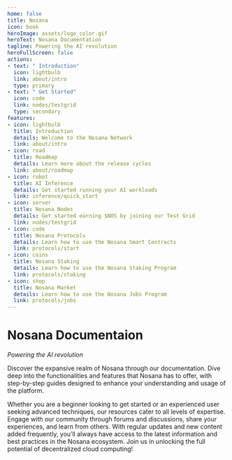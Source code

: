 ```yaml
---
home: false
title: Nosana
icon: book
heroImage: assets/logo_color.gif
heroText: Nosana Documentation
tagline: Powering the AI revolution
heroFullScreen: false
actions:
- text: " Introduction"
  icon: lightbulb
  link: about/intro
  type: primary
- text: " Get Started"
  icon: code
  link: nodes/testgrid
  type: secondary
features:
- icon: lightbulb
  title: Introduction
  details: Welcome to the Nosana Network
  link: about/intro
- icon: road
  title: Roadmap
  details: Learn more about the release cycles
  link: about/roadmap
- icon: robot
  title: AI Inference
  details: Get started running your AI workloads
  link: inference/quick_start
- icon: server
  title: Nosana Nodes
  details: Get started earning $NOS by joining our Test Grid
  link: nodes/testgrid
- icon: code
  title: Nosana Protocols
  details: Learn how to use the Nosana Smart Contracts
  link: protocols/start
- icon: coins
  title: Nosana Staking
  details: Learn how to use the Nosana Staking Program
  link: protocols/staking
- icon: shop
  title: Nosana Market
  details: Learn how to use the Nosana Jobs Program
  link: protocols/jobs
---
```


# Nosana Documentaion

_Powering the AI revolution_

Discover the expansive realm of Nosana through our documentation. Dive deep into the functionalities and features that Nosana has to offer, with step-by-step guides designed to enhance your understanding and usage of the platform.

Whether you are a beginner looking to get started or an experienced user seeking advanced techniques, our resources cater to all levels of expertise. Engage with our community through forums and discussions, share your experiences, and learn from others. With regular updates and new content added frequently, you’ll always have access to the latest information and best practices in the Nosana ecosystem. Join us in unlocking the full potential of decentralized cloud computing!
